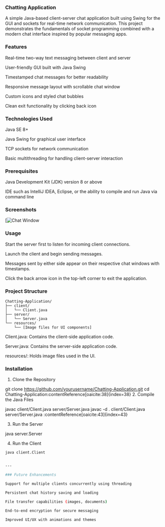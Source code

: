 ### Chatting Application

A simple Java-based client-server chat application built using Swing for the GUI and sockets for real-time network communication. This project demonstrates the fundamentals of socket programming combined with a modern chat interface inspired by popular messaging apps.

### Features

Real-time two-way text messaging between client and server

User-friendly GUI built with Java Swing

Timestamped chat messages for better readability

Responsive message layout with scrollable chat window

Custom icons and styled chat bubbles

Clean exit functionality by clicking back icon

### Technologies Used

Java SE 8+

Java Swing for graphical user interface

TCP sockets for network communication

Basic multithreading for handling client-server interaction

### Prerequisites

Java Development Kit (JDK) version 8 or above

IDE such as IntelliJ IDEA, Eclipse, or the ability to compile and run Java via command line

### Screenshots

[![Chat Window](README/screenshot./Screenshot_2025-08-23_000324.png)


### Usage

Start the server first to listen for incoming client connections.

Launch the client and begin sending messages.

Messages sent by either side appear on their respective chat windows with timestamps.

Click the back arrow icon in the top-left corner to exit the application.

### Project Structure
```
Chatting-Application/
├── client/
│   └── Client.java
├── server/
│   └── Server.java
└── resources/
    └── [Image files for UI components]
```
Client.java: Contains the client-side application code.

Server.java: Contains the server-side application code.

resources/: Holds image files used in the UI.

### Installation
1. Clone the Repository

git clone https://github.com/yourusername/Chatting-Application.git
cd Chatting-Application:contentReference[oaicite:38]{index=38}
2. Compile the Java Files

javac client/Client.java server/Server.java
javac -d . client/Client.java server/Server.java
:contentReference[oaicite:43]{index=43}

3. Run the Server


java server.Server


4. Run the Client

```bash
java client.Client


---

### Future Enhancements

Support for multiple clients concurrently using threading

Persistent chat history saving and loading

File transfer capabilities (images, documents)

End-to-end encryption for secure messaging

Improved UI/UX with animations and themes

 
